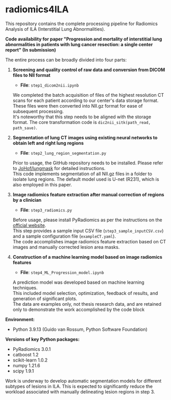 # radiomics4ILA

This repository contains the complete processing pipeline for Radiomics Analysis of ILA (Interstitial Lung Abnormalities).

**Code availability for paper "Progression and mortality of interstitial lung abnormalities in patients with lung cancer resection: a single center report" (In submission)**

The entire process can be broadly divided into four parts:

1. **Screening and quality control of raw data and conversion from DICOM files to NII format**

    - **File**: `step1_dicom2nii.ipynb`
    
   We completed the batch acquisition of files of the highest resolution CT scans for each patient according to our center's data storage format.<br />
   These files were then converted into NII.gz format for ease of subsequent processing.<br />
   It's noteworthy that this step needs to be aligned with the storage format. The core transformation code is `dic2nii_sitk(path_read, path_save)`.<br />

3. **Segmentation of lung CT images using existing neural networks to obtain left and right lung regions**

    - **File**: `step2_lung_region_segmentation.py`
    
    Prior to usage, the GitHub repository needs to be installed. Please refer to [JoHof/lungmask](https://github.com/JoHof/lungmask) for detailed instructions.<br />
    This code implements segmentation of all NII.gz files in a folder to isolate lung regions. The default model used is U-net (R231), which is also employed in this paper.

4. **Image radiomics feature extraction after manual correction of regions by a clinician**

    - **File**: `step3_radiomics.py`
    
    Before usage, please install PyRadiomics as per the instructions on the [official website](https://pyradiomics.readthedocs.io/en/latest/installation.html). <br />
    This step provides a sample input CSV file (`step3_sample_inputCSV.csv`) and a sample configuration file (`exampleCT.yaml`).<br />
   The code accomplishes image radiomics feature extraction based on CT images and manually corrected lesion area masks.

6. **Construction of a machine learning model based on image radiomics features**

    - **File**: `step4_ML_Progression_model.ipynb`
    
    A prediction model was developed based on machine learning techniques.<br />
    This included model selection, optimization, feedback of results, and generation of significant plots.<br />
   The data are examples only, not thesis research data, and are retained only to demonstrate the work accomplished by the code block

 **Environment:**
- Python 3.9.13 (Guido van Rossum, Python Software Foundation)

**Versions of key Python packages:**
- PyRadiomics 3.0.1
- catboost 1.2
- scikit-learn 1.0.2
- numpy 1.21.6
- scipy 1.9.1

Work is underway to develop automatic segmentation models for different subtypes of lesions in ILA. This is expected to significantly reduce the workload associated with manually delineating lesion regions in step 3.
